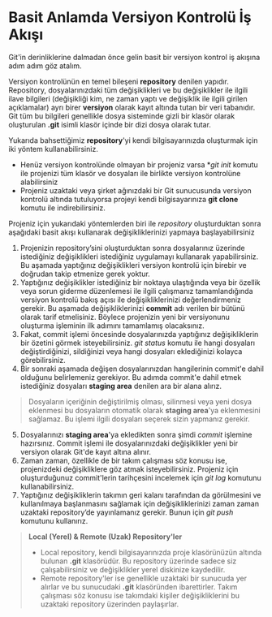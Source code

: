 # Basit Anlamda Versiyon Kontrolü İş Akışı
Git'in derinliklerine dalmadan önce gelin basit bir versiyon kontrol iş akışına adım adım göz atalım.

Versiyon kontrolünün en temel bileşeni **repository** denilen yapıdır. Repository, dosyalarınızdaki tüm değişiklikleri ve bu değişiklikler ile ilgili ilave bilgileri (değişikliği kim, ne zaman yaptı ve değişiklik ile ilgili girilen açıklamalar) ayrı birer **versiyon** olarak kayıt altında tutan bir veri tabanıdır. Git tüm bu bilgileri genellikle  dosya sisteminde gizli bir klasör olarak oluşturulan **.git** isimli klasör içinde bir dizi dosya olarak tutar.

Yukarıda bahsettiğimiz **repository**'yi kendi bilgisayarınızda oluşturmak için iki yöntem kullanabilirsiniz.

* Henüz versiyon kontrolünde olmayan bir projeniz varsa **git init* komutu ile projenizi tüm klasör ve dosyaları ile birlikte versiyon kontrolüne alabilirsiniz
* Projeniz uzaktaki veya şirket ağınızdaki bir Git sunucusunda versiyon kontrolü altında tutuluyorsa projeyi kendi bilgisayarınıza **git clone** komutu ile indirebilirsiniz.

Projeniz için yukarıdaki yöntemlerden biri ile *repository* oluşturduktan sonra aşağıdaki basit akışı kullanarak değişikliklerinizi yapmaya başlayabilirsiniz

1. Projenizin repository’sini oluşturduktan sonra dosyalarınız üzerinde istediğiniz değişiklikleri istediğiniz uygulamayı kullanarak yapabilirsiniz. Bu aşamada yaptığınız değişiklikleri versiyon kontrolü için birebir ve doğrudan takip etmenize gerek yoktur.
2. Yaptığınız değişiklikler istediğiniz bir noktaya ulaştığında veya bir özellik veya sorun giderme düzenlemesi ile ilgili çalışmanız tamamlandığında versiyon kontrolü bakış açısı ile değişikliklerinizi değerlendirmeniz gerekir. Bu aşamada değişikliklerinizi **commit** adı verilen bir bütünü olarak tarif etmelisiniz. Böylece projenizin yeni bir versiyonunu oluşturma işleminin ilk adımını tamamlamış olacaksınız.
3. Fakat, commit işlemi öncesinde dosyalarınızda yaptığınız değişikliklerin bir özetini görmek isteyebilirsiniz. *git status* komutu ile hangi dosyaları değiştirdiğinizi, sildiğinizi veya hangi dosyaları eklediğinizi kolayca görebilirsiniz.
4. Bir sonraki aşamada değişen dosyalarınızdan hangilerinin commit'e dahil olduğunu belirlemeniz gerekiyor. Bu adımda commit'e dahil etmek istediğiniz dosyaları **staging area** denilen ara bir alana alırız.
> Dosyaların içeriğinin değiştirilmiş olması, silinmesi veya yeni dosya eklenmesi bu dosyaların otomatik olarak **staging area**'ya eklenmesini sağlamaz. Bu işlemi ilgili dosyaları seçerek sizin yapmanız gerekir.
5. Dosyalarınızı **staging area**'ya  ekledikten sonra şimdi *commit* işlemine hazırsınız. Commit işlemi ile dosyalarınızdaki değişiklikler yeni bir versiyon olarak Git'de kayıt altına alınır.
6. Zaman zaman, özellikle de bir takım çalışması söz konusu ise, projenizdeki değişikliklere göz atmak isteyebilirsiniz. Projeniz için oluşturduğunuz commit'lerin tarihçesini incelemek için *git log* komutunu kullanabilirsiniz.
7. Yaptığınız değişikliklerin takımın geri kalanı tarafından da görülmesini ve kullanılmaya başlanmasını sağlamak için değişikliklerinizi zaman zaman uzaktaki repository’de yayınlamanız gerekir. Bunun için *git push* komutunu kullanırız.

> **Local (Yerel) & Remote (Uzak) Repository'ler**
> * Local repository, kendi bilgisayarınızda proje klasörünüzün altında bulunan **.git** klasörüdür. Bu repository üzerinde sadece siz çalışabilirsiniz ve değişiklikler yerel diskinize kaydedilir.
> * Remote repository'ler ise  genellikle uzaktaki bir sunucuda yer alırlar ve bu sunucudaki **.git** klasöründen ibarettirler. Takım çalışması söz konusu ise takımdaki kişiler değişikliklerini bu uzaktaki repository üzerinden paylaşırlar.

